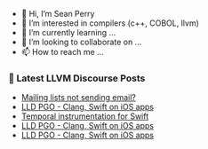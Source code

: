 - 👋 Hi, I’m Sean Perry
- 👀 I’m interested in compilers (c++, COBOL, llvm)
- 🌱 I’m currently learning ...
- 💞️ I’m looking to collaborate on ...
- 📫 How to reach me ...

<!---
s66perry/s66perry is a ✨ special ✨ repository because its `README.md` (this file) appears on your GitHub profile.
You can click the Preview link to take a look at your changes.
--->
### 📕 Latest LLVM Discourse Posts

<!-- DISCOURSE-LLVM:START -->
- [Mailing lists not sending email?](https://discourse.llvm.org/t/mailing-lists-not-sending-email/88278#post_2)
- [LLD PGO - Clang, Swift on iOS apps](https://discourse.llvm.org/t/lld-pgo-clang-swift-on-ios-apps/88268#post_8)
- [Temporal instrumentation for Swift](https://discourse.llvm.org/t/temporal-instrumentation-for-swift/88279#post_2)
- [LLD PGO - Clang, Swift on iOS apps](https://discourse.llvm.org/t/lld-pgo-clang-swift-on-ios-apps/88268#post_7)
- [LLD PGO - Clang, Swift on iOS apps](https://discourse.llvm.org/t/lld-pgo-clang-swift-on-ios-apps/88268#post_6)
<!-- DISCOURSE-LLVM:END -->
